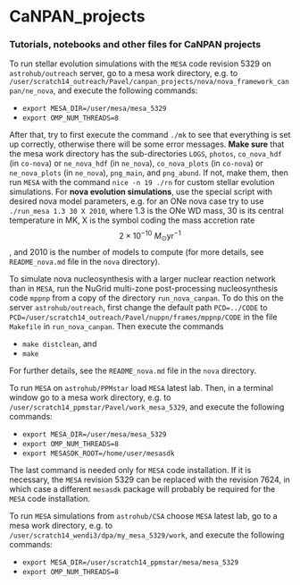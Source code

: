 # CaNPAN_projects

### Tutorials, notebooks and other files for CaNPAN projects

To run stellar evolution simulations with the ``MESA`` code revision 5329 on ``astrohub/outreach`` server, go to a mesa work directory, e.g. to ``/user/scratch14_outreach/Pavel/canpan_projects/nova/nova_framework_canpan/ne_nova``, and execute the following commands:

* ``export MESA_DIR=/user/mesa/mesa_5329``
* ``export OMP_NUM_THREADS=8``

After that, try to first execute the command ``./mk`` to see that everything is set up correctly, otherwise there will be some error messages. **Make sure** that the mesa work directory has the sub-directories ``LOGS``, ``photos``, ``co_nova_hdf`` (in ``co-nova``) or ``ne_nova_hdf`` (in ``ne_nova``), ``co_nova_plots`` (in ``co-nova``) or ``ne_nova_plots`` (in ``ne_nova``), ``png_main``, and ``png_abund``. If not, make them, then run ``MESA`` with the command ``nice -n 19 ./rn`` for custom stellar evolution simulations.
For **nova evolution simulations**, use the special script with desired nova model parameters, e.g. for an ONe nova case try to use 
``./run_mesa 1.3 30 X 2010``, where 1.3 is the ONe WD mass, 30 is its central temperature in MK, X is the symbol coding the mass accretion rate $$2\times 10^{-10}\ M_\odot\mathrm{yr}^{-1}$$, and 2010 is the number of models to compute (for more details, see ``README_nova.md`` file in the ``nova`` directory). 

To simulate nova nucleosynthesis with a larger nuclear reaction network than in ``MESA``, run the NuGrid multi-zone post-processing nucleosynthesis code ``mppnp`` from a copy of the directory ``run_nova_canpan``. To do this on the server ``astrohub/outreach``, first change the default path ``PCD=../CODE`` to ``PCD=/user/scratch14_outreach/Pavel/nuppn/frames/mppnp/CODE`` in the file ``Makefile`` in ``run_nova_canpan``. Then execute the commands

* ``make distclean``, and
* ``make``

For further details, see the ``README_nova.md`` file in the ``nova`` directory.

To run ``MESA`` on ``astrohub/PPMstar`` load ``MESA`` latest lab. Then, in a terminal window go to a mesa work directory, e.g. to ``/user/scratch14_ppmstar/Pavel/work_mesa_5329``, and execute the following commands:

* ``export MESA_DIR=/user/mesa/mesa_5329``
* ``export OMP_NUM_THREADS=8``
* ``export MESASDK_ROOT=/home/user/mesasdk``

The last command is needed only for ``MESA`` code installation.
If it is necessary, the ``MESA`` revision 5329 can be replaced with the revision 7624, in which case a different ``mesasdk`` package will probably be required for the ``MESA`` code installation.

To run ``MESA`` simulations from ``astrohub/CSA`` choose ``MESA`` latest lab, go to a mesa work directory, e.g. to ``/user/scratch14_wendi3/dpa/my_mesa_5329/work``, and execute the following commands:

* ``export MESA_DIR=/user/scratch14_ppmstar/mesa/mesa_5329``
* ``export OMP_NUM_THREADS=8``